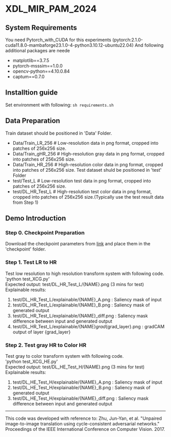# XDL_MIR_PAM_2024
## System Requirements
You need Pytorch_with_CUDA for this experiments (pytorch:2.1.0-cuda11.8.0-mambaforge23.1.0-4-python3.10.12-ubuntu22.04)
And following additional packages are neede
-    matplotlib==3.7.5
-    pytorch-msssim==1.0.0
-    opencv-python==4.10.0.84
-    captum==0.7.0

## Installtion guide
Set environment with following:
`sh requirements.sh`

## Data Preparation
Train dataset should be positioned in 'Data' Folder.
- Data/Train_LR_256 # Low-resolution data in png format, cropped into patches of 256x256 size.
- Data/Train_gHR_256 # High-resolution gray data in png format, cropped into patches of 256x256 size.
- Data/Train_HR_256 # High-resolution color data in png format, cropped into patches of 256x256 size.
Test dataset shuld be positioned in 'test' Folder
- test/Test_L # Low-resolution test data in png format, cropped into patches of 256x256 size.
- test/DL_HR_Test_L # High-resolution test color data in png format, cropped into patches of 256x256 size.(Typically use the test result data from Step 1)

## Demo Introduction
### Step 0. Checkpoint Preparation  
Download the checkpoint parameters from [link](https://1drv.ms/f/c/de011cb09ae2716d/EiGgV_zRc1pJuomYOIJWEpsBt7JAHsZ8kYIIUGZD_mlPeQ?e=UR11ty) and place them in the 'checkpoint' folder.  
### Step 1. Test LR to HR  
Test low resolution to high resolution transform system with following code.  
'python test_XCG.py'  
Expected output: test/DL_HR_Test_L/{NAME}.png (3 mins for test)  
Explainable results:  
1. test/DL_HR_Test_L/explainable/{NAME}_A.png : Saliency mask of input  
2. test/DL_HR_Test_L/explainable/{NAME}_B.png : Saliency mask of generated output  
3. test/DL_HR_Test_L/explainable/{NAME}_diff.png : Saliency mask difference between input and generated output  
4. test/DL_HR_Test_L/explainable/{NAME}_grad_{grad_layer}.png : gradCAM output of layer {grad_layer}  

### Step 2. Test gray HR to Color HR  
Test gray to color transform system with following code.  
'python test_XCG_HE.py'  
Expected output: test/DL_HE_Test_H/{NAME}.png (3 mins for test)  
Explainable results: 
1. test/DL_HE_Test_H/explainable/{NAME}_A.png : Saliency mask of input  
2. test/DL_HE_Test_H/explainable/{NAME}_B.png : Saliency mask of generated output  
3. test/DL_HE_Test_H/explainable/{NAME}_diff.png : Saliency mask difference between input and generated output

---
This code was developed with reference to:
Zhu, Jun-Yan, et al. "Unpaired image-to-image translation using cycle-consistent adversarial networks." Proceedings of the IEEE International Conference on Computer Vision. 2017.

